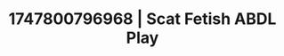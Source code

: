 ---
categories:
- Mormon missionary
- Sapphic desires
- Respectful sex
- Public sex
- Teasing look
image: /assets/images/1747800796968.jpg
layout: post
seo:
  description: Featured content with exclusive Scat Fetish, ABDL Play. HD images available.
  keywords: Scat Fetish, ABDL Play
  og_image: /assets/images/1747800796968.jpg
  schema_type: VisualArtwork
tags:
- ABDL Play
- Scat Fetish
- '#1747800796968'
title: 1747800796968 | Scat Fetish ABDL Play
---